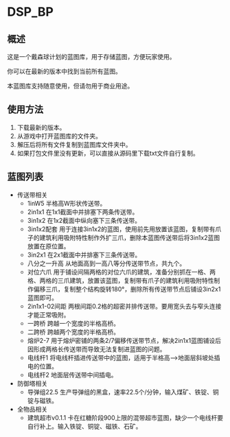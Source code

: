 # DSP_BP
## 概述
这是一个戴森球计划的蓝图库，用于存储蓝图，方便玩家使用。

你可以在最新的版本中找到当前所有蓝图。

本蓝图库支持随意使用，但请勿用于商业用途。

## 使用方法
1. 下载最新的版本。
2. 从游戏中打开蓝图库的文件夹。
3. 解压后将所有文件复制到蓝图库文件夹中。
4. 如果打包文件里没有更新，可以直接从源码里下载txt文件自行复制。

## 蓝图列表
- 传送带相关
    - 1inW5 半格高W形状传送带。
    - 2in1x1 在1x1截面中并排塞下两条传送带。
    - 3in1x2 在1x2截面中纵向塞下三条传送带。
    - 3in1x2配套 用于连接3in1x2的蓝图，使用前先用放置该蓝图，复制带有爪子的建筑利用吸附特性制作外扩三爪，删除本蓝图传送带后将3in1x2蓝图放置在原位置。
    - 3in2x1 在2x1截面中并排塞下三条传送带。
    - 八分之一升高 从地面高到一高八等分传送带节点，共九个。
    - 对位六爪 用于铺设间隔两格的对位六爪的建筑，准备分别抓在一格、两格、两格的三爪建筑，放置该蓝图，复制带有爪子的建筑利用吸附特性制作偏移三爪，复制整个结构旋转180°，删除所有传送带节点后铺设3in2x1蓝图即可。
    - 2in1x1-02间距 两根间距0.2格的超密并排传送带。要用宽头去与窄头连接才能正常吸附。
    - 一跨桥 跨越一个宽度的半格高桥。
    - 二跨桥 跨越两个宽度的半格高桥。
    - 熔炉2-7 用于熔炉密铺的两条2/7偏移传送带节点，解决2in1x1蓝图铺设后因形成两格长传送带而导致无法复制进蓝图的问题。
    - 电线杆1 将电线杆插进传送带中的蓝图，适用于半格高-->地面层斜坡处插电的位置。
    - 电线杆2 地面层传送带中间插电。
- 防御塔相关
    - 导弹组22.5 生产导弹组的黑盒，速率22.5个/分钟，输入煤矿、铁锭、铜锭与磁铁。
- 全物品相关
    - 建筑超市v0.1.1 卡在红糖阶段900上限的混带超市蓝图，缺少一个电线杆要自行补上。输入铁锭、铜锭、磁铁、石矿。